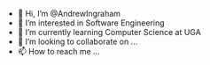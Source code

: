 - 👋 Hi, I’m @AndrewIngraham
- 👀 I’m interested in Software Engineering
- 🌱 I’m currently learning Computer Science at UGA
- 💞️ I’m looking to collaborate on ...
- 📫 How to reach me ...

<!---
AndrewIngraham/AndrewIngraham is a ✨ special ✨ repository because its `README.md` (this file) appears on your GitHub profile.
You can click the Preview link to take a look at your changes.
--->
